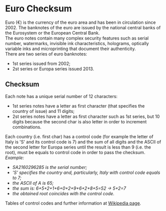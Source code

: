 # Euro Checksum

Euro (€) is the currency of the euro area and has been in circulation since 2002. The banknotes of the euro are issued by the national central banks of the Eurosystem or the European Central Bank.  
The euro notes contain many complex security features such as serial number, watermarks, invisible ink characteristics, holograms, optically variable inks and microprinting that document their authenticity.  
There are two series of euro banknotes:
- 1st series issued from 2002;
- 2st series or Europa series issued 2013.

## Checksum
Each note has a unique serial number of 12 characters:
- 1st series notes have a letter as first character (that specifies the country of issue) and 11 digits;
- 2st series notes have a letter as first character such as 1st series, but 10 digits because the second char is also letter in order to increment combinations.

Each country (i.e. first char) has a control code (for example the letter of Italy is 'S' and its control code is 7) and the sum of all digits and the ASCII of the second letter for Europa series until the result is less than 9 (i.e. the root), must be equals to control code in order to pass the checksum.  
*Example:*
- *SA2160296285 is the serial number;*
- *'S' specifies the country and, particularly, Italy with control code equals to 7;*
- *the ASCII of A is 65;*
- *the sum is: 6+5+2+1+6+0+2+9+6+2+8+5=52 -> 5+2=7*
- *the obtained root coincides with the control code.*

Tables of control codes and further information at [Wikipedia page](https://en.wikipedia.org/wiki/Euro_banknotes).